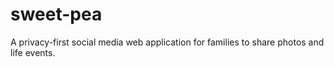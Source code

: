 # sweet-pea
A privacy-first social media web application for families to share photos and life events. 
